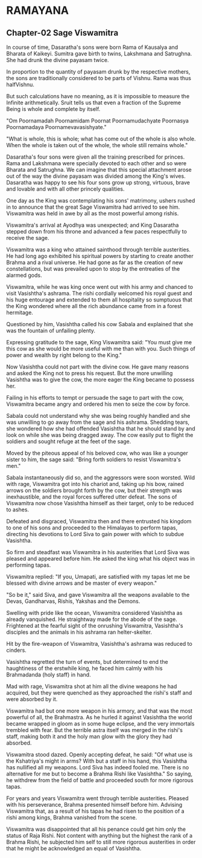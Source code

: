 # RAMAYANA
## Chapter-02 Sage Viswamitra

In course of time, Dasaratha's sons were born Rama of Kausalya and Bharata of Kaikeyi. Sumitra gave birth to twins, Lakshmana and Satrughna. She had drunk the divine payasam twice.

In proportion to the quantity of payasam drunk by the respective mothers, the sons are traditionally considered to be parts of Vishnu. Rama was thus halfVishnu.

But such calculations have no meaning, as it is impossible to measure the Infinite arithmetically. Sruit tells us that even a fraction of the Supreme Being is whole and complete by itself.

"Om Poornamadah Poornamidam Poornat Poornamudachyate Poornasya Poornamadaya Poornamevavasishyate."

"What is whole, this is whole; what has come out of the whole is also whole. When the whole is taken out of the whole, the whole still remains whole."

Dasaratha's four sons were given all the training prescribed for princes. Rama and Lakshmana were specially devoted to each other and so were Bharata and Satrughna. We can imagine that this special attachment arose out of the way the divine payasam was divided among the King's wives. Dasaratha was happy to see his four sons grow up strong, virtuous, brave and lovable and with all other princely qualities.

One day as the King was contemplating his sons' matrimony, ushers rushed in to announce that the great Sage Viswamitra had arrived to see him. Viswamitra was held in awe by all as the most powerful among rishis.

Viswamitra's arrival at Ayodhya was unexpected; and King Dasaratha stepped down from his throne and advanced a few paces respectfully to receive the sage.

Viswamitra was a king who attained sainthood through terrible austerities. He had long ago exhibited his spiritual powers by starting to create another Brahma and a rival universe. He had gone as far as the creation of new constellations, but was prevailed upon to stop by the entreaties of the alarmed gods.

Viswamitra, while he was king once went out with his army and chanced to visit Vasishtha's ashrama. The rishi cordially welcomed his royal guest and his huge entourage and extended to them all hospitality so sumptuous that the King wondered where all the rich abundance came from in a forest hermitage.

Questioned by him, Vasishtha called his cow Sabala and explained that she was the fountain of unfailing plenty.

Expressing gratitude to the sage, King Viswamitra said: "You must give me this cow as she would be more useful with me than with you. Such things of power and wealth by right belong to the King."

Now Vasishtha could not part with the divine cow. He gave many reasons and asked the King not to press his request. But the more unwilling Vasishtha was to give the cow, the more eager the King became to possess her.

Failing in his efforts to tempt or persuade the sage to part with the cow, Viswamitra became angry and ordered his men to seize the cow by force.

Sabala could not understand why she was being roughly handled and she was unwilling to go away from the sage and his ashrama. Shedding tears, she wondered how she had offended Vasishtha that he should stand by and look on while she was being dragged away. The cow easily put to flight the soldiers and sought refuge at the feet of the sage.

Moved by the piteous appeal of his beloved cow, who was like a younger sister to him, the sage said: "Bring forth soldiers to resist Viswamitra's men."

Sabala instantaneously did so, and the aggressors were soon worsted. Wild with rage, Viswamitra got into his chariot and, taking up his bow, rained arrows on the soldiers brought forth by the cow, but their strength was inexhaustible, and the royal forces suffered utter defeat. The sons of Viswamitra now chose Vasishtha himself as their target, only to be reduced to ashes.

Defeated and disgraced, Viswamitra then and there entrusted his kingdom to one of his sons and proceeded to the Himalayas to perform tapas, directing his devotions to Lord Siva to gain power with which to subdue Vasishtha.

So firm and steadfast was Viswamitra in his austerities that Lord Siva was pleased and appeared before him. He asked the king what his object was in performing tapas.

Viswamitra replied: "If you, Umapati, are satisfied with my tapas let me be blessed with divine arrows and be master of every weapon."

"So be it," said Siva, and gave Viswamitra all the weapons available to the Devas, Gandharvas, Rishis, Yakshas and the Demons.

Swelling with pride like the ocean, Viswamitra considered Vasishtha as already vanquished. He straightway made for the abode of the sage. Frightened at the fearful sight of the onrushing Viswamitra, Vasishtha's disciples and the animals in his ashrama ran helter-skelter.

Hit by the fire-weapon of Viswamitra, Vasishtha's ashrama was reduced to cinders.

Vasishtha regretted the turn of events, but determined to end the haughtiness of the erstwhile king, he faced him calmly with his Brahmadanda (holy staff) in hand.

Mad with rage, Viswamitra shot at him all the divine weapons he had acquired, but they were quenched as they approached the rishi's staff and were absorbed by it.

Viswamitra had but one more weapon in his armory, and that was the most powerful of all, the Brahmastra. As he hurled it against Vasishtha the world became wrapped in gloom as in some huge eclipse, and the very immortals trembled with fear. But the terrible astra itself was merged in the rishi's staff, making both it and the holy man glow with the glory they had absorbed.

Viswamitra stood dazed. Openly accepting defeat, he said: "Of what use is the Kshatriya's might in arms? With but a staff in his hand, this Vasishtha has nullified all my weapons. Lord Siva has indeed fooled me. There is no alternative for me but to become a Brahma Rishi like Vasishtha." So saying, he withdrew from the field of battle and proceeded south for more rigorous tapas.

For years and years Viswamitra went through terrible austerities. Pleased with his perseverance, Brahma presented himself before him. Advising Viswamitra that, as a result of his tapas he had risen to the position of a rishi among kings, Brahma vanished from the scene.

Viswamitra was disappointed that all his penance could get him only the status of Raja Rishi. Not content with anything but the highest the rank of a Brahma Rishi, he subjected him self to still more rigorous austerities in order that he might be acknowledged an equal of Vasishtha.